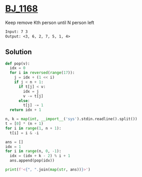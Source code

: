 # [BJ_1168](https://acmicpc.net/problem/1168)

Keep remove Kth person until N person left

```txt
Input: 7 3
Output: <3, 6, 2, 7, 5, 1, 4>
```

## Solution

```py
def pop(v):
  idx = 0
  for i in reversed(range(17)):
    j = idx + (1 << i)
    if j < n + 1:
      if t[j] < v:
        idx = j
        v -= t[j]
      else:
        t[j] -= 1
  return idx + 1

n, k = map(int, __import__('sys').stdin.readline().split())
t = [0] * (n + 1)
for i in range(1, n + 1):
  t[i] = i & -i

ans = []
idx = 1
for i in range(n, 0, -1):
  idx = (idx + k - 2) % i + 1
  ans.append(pop(idx))

print(f'<{", ".join(map(str, ans))}>')
```
